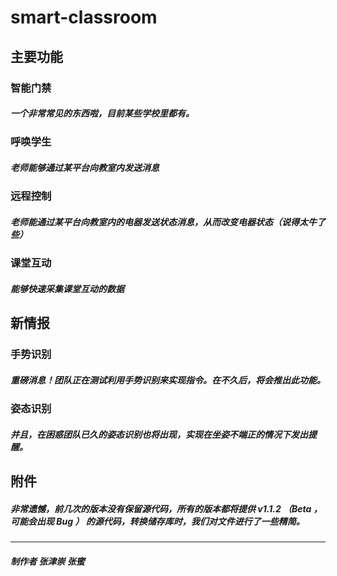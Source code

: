 # smart-classroom
## 主要功能
### 智能门禁
##### 一个非常常见的东西啦，目前某些学校里都有。
### 呼唤学生
##### 老师能够通过某平台向教室内发送消息
### 远程控制
##### 老师能通过某平台向教室内的电器发送状态消息，从而改变电器状态（说得太牛了些）
### 课堂互动
##### 能够快速采集课堂互动的数据
## 新情报
### 手势识别
##### 重磅消息！团队正在测试利用手势识别来实现指令。在不久后，将会推出此功能。
### 姿态识别
##### 并且，在困惑团队已久的姿态识别也将出现，实现在坐姿不端正的情况下发出提醒。
## 附件
##### 非常遗憾，前几次的版本没有保留源代码，所有的版本都将提供 v1.1.2 （Beta ， 可能会出现 Bug ） 的源代码，转换储存库时，我们对文件进行了一些精简。
--------------------------------------
##### 制作者 张津崇 张蜜
